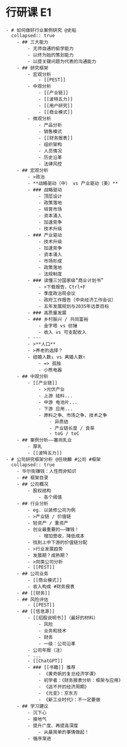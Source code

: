 # 行研课 E1
	- # 如何做好⾏业案例研究 @史船
	  collapsed:: true
		- ## 三大能力
			- 无师自通的偷学能力
			- 以终为始的策划能力
			- 以提关键问题为代表的沟通能力
		- ## 研究框架
			- 宏观分析
				- [[PEST]]
			- 中观分析
				- [[产业链]]
				- [[波特五力]]
				- [[用户研究]]
				- [[商业模式]]
			- 微观分析
				- 产品分析
				- 销售模式
				- [[财务报表]]
				- 组织架构
				- 人员情况
				- 历史沿革
				- 法律风控
		- ## 宏观分析
			- >政治
			- **战略驱动（中） vs 产业驱动（美）**
			- ### 战略驱动
				- 顶层设计
				- 政策落地
				- 培育市场
				- 资本涌入
				- 加速竞争
				- 技术升级
			- ### 产业驱动
				- 技术升级
				- 加速竞争
				- 资本涌入
				- 市场形成
				- 政策落地
				- 法规制度
			- ### 读懂三分国家级“商业计划书”
				- >下载报告，Ctrl+F
				- 季度政治局会议
				- 政府工作报告（中央经济工作会议）
				- 五年发展规划与2035年远景目标
			- ### 高质量发展
			- ### 乡村振兴 / 共同富裕
				- 金字塔 vs 纺锤
				- 收入 vs 可支配收入
			- ---
			- >**人口**
			- >养老的选择？
			- 结婚人数↓ vs 离婚人数↑
				- => 孤独
				- 小熊电器
		- ## 中观分析
			- [[产业链]]
				- >光伏产业
				- 上游 硅料...
				- 中游 电池片...
				- 下游 应用...
				- 原料之争、市场之争、技术之争
					- 异质结
					- 产业链长度 / 良率
					- toG / toC
		- ## 案例分析——塞尚乳业
			- 厚乳
			- [[波特五力]]
	- # 公司研究框架分析 @任晓麟 #公司 #框架
	  collapsed:: true
		- 华尔街赚钱：人性而非知识
		- ## 框架目录
		- ## 公司概况
			- 股权结构
				- 各个阈值
		- ## 行业分析
			- eg. 以装修公司为例
			- >产业链 / 价值链
			- 轻资产 / 重资产
			- 创业最重要的——赚钱！
				- 增加营收，降低成本
			- 找到上中下游的价值链分配
			- >行业发展趋势
			- 发展期？成熟期？
			- >同类公司分析
			- [[PEST]]
		- ## 公司业务
			- [[商业模式]]
			- 收入构成 #财务报表
		- ## [[财务]]
		- ## 风险评估
			- [[PEST]]
		- ## [[信息源]]
			- [[招股说明书]]（最好的材料）
				- 风险
				- 业务和技术
				- 财务
				- 一级：公司沿革
			- 公司年报（注）
			- ...
			- [[ChatGPT]]
			- ### [[书籍]] 推荐
				- 《黄奇帆的复旦经济学课》
				- 初学者：《财务报表分析：框架与应用》
				- 《逃不开的经济周期》
				- 《光变》：京东方
				- 《新工业时代》：不一定要做
		- ## 学习建议
			- 沉下心
			- 接地气
			- 提升广度、再提高深度
				- 从最简单的事情做起！
			- 循序渐进